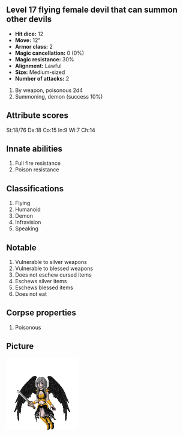 ## Level 17 flying female devil that can summon other devils

- **Hit dice:** 12
- **Move:** 12"
- **Armor class:** 2
- **Magic cancellation:** 0 (0%)
- **Magic resistance:** 30%
- **Alignment:** Lawful
- **Size:** Medium-sized
- **Number of attacks:** 2
1. By weapon, poisonous 2d4
2. Summoning, demon (success 10%)

## Attribute scores

St:18/76 Dx:18 Co:15 In:9 Wi:7 Ch:14

## Innate abilities

1. Full fire resistance
2. Poison resistance

## Classifications

1. Flying
2. Humanoid
3. Demon
4. Infravision
5. Speaking

## Notable

1. Vulnerable to silver weapons
2. Vulnerable to blessed weapons
3. Does not eschew cursed items
4. Eschews silver items
5. Eschews blessed items
6. Does not eat

## Corpse properties

1. Poisonous

## Picture

![Erinys](https://github.com/hyvanmielenpelit/GnollHackTileSet/blob/main/Monsters/erinys/erinys.png?raw=true)
